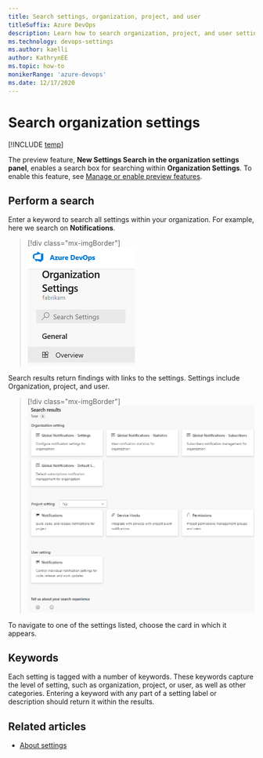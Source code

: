 ```yaml
---
title: Search settings, organization, project, and user
titleSuffix: Azure DevOps 
description: Learn how to search organization, project, and user settings in Azure DevOps.  
ms.technology: devops-settings
ms.author: kaelli
author: KathrynEE
ms.topic: how-to
monikerRange: 'azure-devops'
ms.date: 12/17/2020
---
```


# Search organization settings

[!INCLUDE [temp](../../includes/version-vsts-only.md)]

The preview feature, **New Settings Search in the organization settings panel**, enables a search box for searching within **Organization Settings**. To enable this feature, see [Manage or enable preview features](../../project/navigation/preview-features.md).  

## Perform a search

Enter a keyword to search all settings within your organization. For example, here we search on **Notifications**.  

> [!div class="mx-imgBorder"]  
> ![Screenshot of Organizational Settings, Search box.](media/search/org-search-settings.png)

Search results return findings with links to the settings. Settings include Organization, project, and user. 

> [!div class="mx-imgBorder"]  
> ![Screenshot of Organizational Settings Search Results.](media/search/organization-settings-search-results.png)

To navigate to one of the settings listed, choose the card in which it appears. 

## Keywords

Each setting is tagged with a number of keywords. These keywords capture the level of setting, such as organization, project, or user, as well as other categories. Entering a keyword with any part of a setting label or description should return it within the results. 

## Related articles

- [About settings](about-settings.md)

 